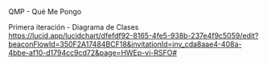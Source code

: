 QMP - Qué Me Pongo

Primera iteración - Diagrama de Clases
https://lucid.app/lucidchart/dfefdf92-8165-4fe5-938b-237e4f9c5059/edit?beaconFlowId=350F2A17484BCF18&invitationId=inv_cda8aae4-408a-4bbe-af10-d1794cc9cd72&page=HWEp-vi-RSFO#
